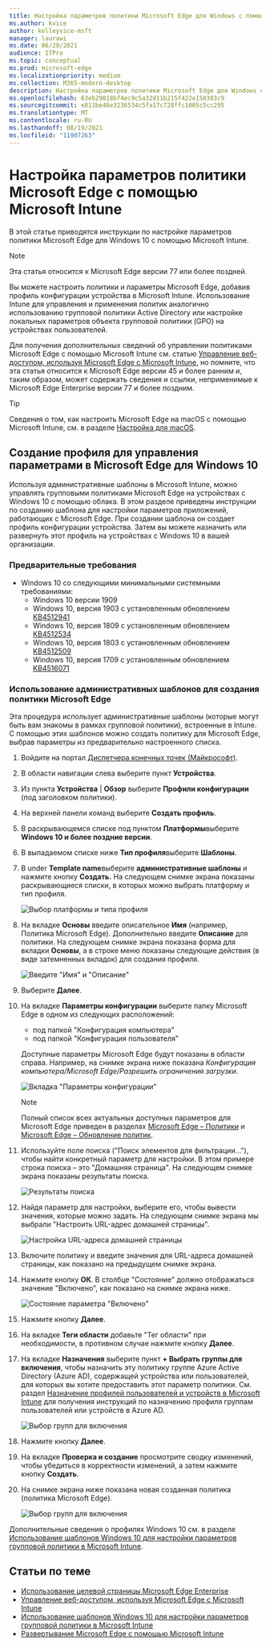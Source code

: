 ```yaml
---
title: Настройка параметров политики Microsoft Edge для Windows с помощью Microsoft Intune
ms.author: kvice
author: kelleyvice-msft
manager: laurawi
ms.date: 06/29/2021
audience: ITPro
ms.topic: conceptual
ms.prod: microsoft-edge
ms.localizationpriority: medium
ms.collection: M365-modern-desktop
description: Настройка параметров политики Microsoft Edge для Windows с помощью Microsoft Intune.
ms.openlocfilehash: 63eb29018bf4ec9c5a32d11b215f422e150383c9
ms.sourcegitcommit: e811be46e3236534c5fa17c728ffc1005c5cc295
ms.translationtype: MT
ms.contentlocale: ru-RU
ms.lasthandoff: 08/19/2021
ms.locfileid: "11907263"
---
```

# <a name="configure-microsoft-edge-policy-settings-with-microsoft-intune"></a>Настройка параметров политики Microsoft Edge с помощью Microsoft Intune

В этой статье приводятся инструкции по настройке параметров политики Microsoft Edge для Windows 10 с помощью Microsoft Intune.

> [!NOTE]
> Эта статья относится к Microsoft Edge версии 77 или более поздней.

Вы можете настроить политики и параметры Microsoft Edge, добавив профиль конфигурации устройства в Microsoft Intune. Использование Intune для управления и применения политик аналогично использованию групповой политики Active Directory или настройке локальных параметров объекта групповой политики (GPO) на устройствах пользователей.

Для получения дополнительных сведений об управлении политиками Microsoft Edge с помощью Microsoft Intune см. статью [Управление веб-доступом, используя Microsoft Edge с Microsoft Intune](/intune/manage-microsoft-edge), но помните, что эта статья относится к Microsoft Edge версии 45 и более ранним и, таким образом, может содержать сведения и ссылки, неприменимые к Microsoft Edge Enterprise версии 77 и более поздним.

> [!TIP]
> Сведения о том, как настроить Microsoft Edge на macOS с помощью Microsoft Intune, см. в разделе [Настройка для macOS](configure-microsoft-edge-on-mac.md).

## <a name="create-a-profile-to-manage-settings-in-microsoft-edge-for-windows-10"></a>Создание профиля для управления параметрами в Microsoft Edge для Windows 10

Используя административные шаблоны в Microsoft Intune, можно управлять групповыми политиками Microsoft Edge на устройствах с Windows 10 с помощью облака. В этом разделе приведены инструкции по созданию шаблона для настройки параметров приложений, работающих с Microsoft Edge. При создании шаблона он создает профиль конфигурации устройства. Затем вы можете назначить или развернуть этот профиль на устройствах с Windows 10 в вашей организации.

### <a name="prerequisites"></a>Предварительные требования

- Windows 10 со следующими минимальными системными требованиями:
  - Windows 10 версии 1909
  - Windows 10, версия 1903 с установленным обновлением [KB4512941](https://support.microsoft.com/kb/4512941)
  - Windows 10, версия 1809 с установленным обновлением [KB4512534](https://support.microsoft.com/kb/4512534)
  - Windows 10, версия 1803 с установленным обновлением [KB4512509](https://support.microsoft.com/kb/4512509)
  - Windows 10, версия 1709 с установленным обновлением [KB4516071](https://support.microsoft.com/kb/4516071)

### <a name="use-administrative-templates-to-create-a-policy-for-microsoft-edge"></a>Использование административных шаблонов для создания политики Microsoft Edge

Эта процедура использует административные шаблоны (которые могут быть вам знакомы в рамках групповой политики), встроенные в Intune. С помощью этих шаблонов можно создать политику для Microsoft Edge, выбрав параметры из предварительно настроенного списка.

1. Войдите на портал [Диспетчера конечных точек (Майкрософт)](https://endpoint.microsoft.com/).
2. В области навигации слева выберите пункт **Устройства**.
3. Из пункта **Устройства** | **Обзор** выберите **Профили конфигурации** (под заголовком политики).
4. На верхней панели команд выберите **Создать профиль**.
5. В раскрывающемся списке под пунктом **Платформы**выберите **Windows 10 и более поздние версии**.
6. В выпадаемом списке ниже **Тип профиля**выберите **Шаблоны**.
7. В under **Template name**выберите **административные шаблоны** и нажмите кнопку **Создать.** На следующем снимке экрана показаны раскрывающиеся списки, в которых можно выбрать платформу и тип профиля.

    ![Выбор платформы и типа профиля](./media/configure-edge-with-intune/create-profile-platform.png)

7. На вкладке **Основы** введите описательное **Имя** (например, Политика Microsoft Edge). Дополнительно введите **Описание** для политики.
На следующем снимке экрана показана форма для вкладки **Основы**, а в строке меню показаны следующие действия (в виде затемненных вкладок) для создания профиля.

   ![Введите "Имя" и "Описание"](./media/configure-edge-with-intune/create-profile-basics-tab.png)

8. Выберите **Далее**.
9. На вкладке **Параметры конфигурации** выберите папку Microsoft Edge в одном из следующих расположений:

   - под папкой "Конфигурация компьютера"
   - под папкой "Конфигурация пользователя"

   Доступные параметры Microsoft Edge будут показаны в области справа. Например, на снимке экрана ниже показана *Конфигурация компьютера/Microsoft Edge/Разрешить ограничения загрузки*.

   ![Вкладка "Параметры конфигурации"](./media/configure-edge-with-intune/create-profile-configuration-settings-tab.png)

   > [!NOTE]
   > Полный список всех актуальных доступных параметров для Microsoft Edge приведен в разделах [Microsoft Edge – Политики](./microsoft-edge-policies.md) и [Microsoft Edge – Обновление политик](./microsoft-edge-update-policies.md).

10. Используйте поле поиска ("Поиск элементов для фильтрации..."), чтобы найти конкретный параметр для настройки. В этом примере строка поиска – это "Домашняя страница". На следующем снимке экрана показаны результаты поиска.

    ![Результаты поиска](./media/configure-edge-with-intune/create-profile-configuration-settings-tab-search.png)

11. Найдя параметр для настройки, выберите его, чтобы вывести значения, которые можно задать. На следующем снимке экрана мы выбрали "Настроить URL-адрес домашней страницы".

    ![Настройка URL-адреса домашней страницы](./media/configure-edge-with-intune/create-profile-configuration-settings-tab-edit-pol.png)

12. Включите политику и введите значения для URL-адреса домашней страницы, как показано на предыдущем снимке экрана.

13. Нажмите кнопку **ОК**. В столбце "Состояние" должно отображаться значение "Включено", как показано на снимке экрана ниже.

    ![Состояние параметра "Включено"](./media/configure-edge-with-intune/create-profile-configuration-settings-tab-set-enabled.png)

14. Нажмите кнопку **Далее**.

15. На вкладке **Теги области** добавьте "Тег области" при необходимости, в противном случае нажмите кнопку **Далее**.

16. На вкладке **Назначения** выберите пункт **+ Выбрать группы для включения**, чтобы назначить эту политику группе Azure Active Directory (Azure AD), содержащей устройства или пользователей, для которых вы хотите предоставить этот параметр политики. См. раздел [Назначение профилей пользователей и устройств в Microsoft Intune](/intune/device-profile-assign) для получения инструкций по назначению профиля группам пользователей или устройств в Azure AD.

    ![Выбор групп для включения](./media/configure-edge-with-intune/create-profile-assignments-tab.png)

17. Нажмите кнопку **Далее**.

18. На вкладке **Проверка и создание** просмотрите сводку изменений, чтобы убедиться в корректности изменений, а затем нажмите кнопку **Создать**.

19. На снимке экрана ниже показана новая созданная политика (политика Microsoft Edge).

    ![Выбор групп для включения](./media/configure-edge-with-intune/create-profile-new-policy-finished.png)

Дополнительные сведения о профилях Windows 10 см. в разделе [Использование шаблонов Windows 10 для настройки параметров групповой политики в Microsoft Intune](/intune/administrative-templates-windows).

## <a name="see-also"></a>Статьи по теме

- [Использование целевой страницы Microsoft Edge Enterprise](https://aka.ms/EdgeEnterprise)
- [Управление веб-доступом, используя Microsoft Edge с Microsoft Intune](/intune/manage-microsoft-edge)
- [Использование шаблонов Windows 10 для настройки параметров групповой политики в Microsoft Intune](/intune/administrative-templates-windows)
- [Развертывание Microsoft Edge с помощью Microsoft Intune](/intune/apps/apps-windows-edge/?bc=https%3a%2f%2fdocs.microsoft.com%2fDeployEdge%2fbreadcrumb%2ftoc.json&toc=https%3a%2f%2fdocs.microsoft.com%2fDeployEdge%2ftoc.json)
